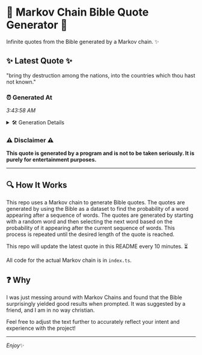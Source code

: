 # 📖 Markov Chain Bible Quote Generator 📖

Infinite quotes from the Bible generated by a Markov chain. ✨

## ✨ Latest Quote ✨
"bring thy destruction among the nations, into the countries which thou hast not known."

### ⏰ Generated At
*3:43:58 AM*

<details>
    <summary>🛠️ Generation Details</summary>
    <p>
        <strong>🌱 Seed:</strong> bring<br>
        <strong>🔄 Iterations:</strong> 13<br>
        <strong>📜 Context History:</strong><br>[ bring ]: thy<br>[ bring, thy ]: destruction<br>[ bring, thy, destruction ]: among<br>[ bring, thy, destruction, among ]: the<br>[ bring, thy, destruction, among, the ]: nations,<br>[ bring, thy, destruction, among, the, nations, ]: into<br>[ thy, destruction, among, the, nations,, into ]: the<br>[ destruction, among, the, nations,, into, the ]: countries<br>[ among, the, nations,, into, the, countries ]: which<br>[ the, nations,, into, the, countries, which ]: thou<br>[ nations,, into, the, countries, which, thou ]: hast<br>[ into, the, countries, which, thou, hast ]: not<br>[ the, countries, which, thou, hast, not ]: known.<br>
    </p>
</details>

### ⚠️ Disclaimer ⚠️
**This quote is generated by a program and is not to be taken seriously. It is purely for entertainment purposes.**

---

## 🔍 How It Works

This repo uses a Markov chain to generate Bible quotes. The quotes are generated by using the Bible as a dataset to find the probability of a word appearing after a sequence of words. The quotes are generated by starting with a random word and then selecting the next word based on the probability of it appearing after the current sequence of words. This process is repeated until the desired length of the quote is reached.

This repo will update the latest quote in this README every 10 minutes. ⏳

All code for the actual Markov chain is in `index.ts`.

## ❓ Why

I was just messing around with Markov Chains and found that the Bible surprisingly yielded good results when prompted. 
It was suggested by a friend, and I am in no way christian.

Feel free to adjust the text further to accurately reflect your intent and experience with the project!

---

*Enjoy*✨
